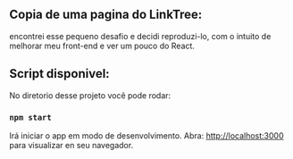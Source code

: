 ## Copia de uma pagina do LinkTree:
encontrei esse pequeno desafio e decidi reproduzi-lo, com o intuito de melhorar meu front-end e ver um pouco do React.


## Script disponivel:

No diretorio desse projeto você pode rodar: 

### `npm start`

Irá iniciar o app em modo de desenvolvimento.
Abra: [http://localhost:3000](http://localhost:3000) para visualizar en seu navegador.